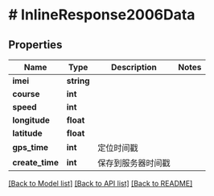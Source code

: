 # # InlineResponse2006Data

## Properties

Name | Type | Description | Notes
------------ | ------------- | ------------- | -------------
**imei** | **string** |  |
**course** | **int** |  |
**speed** | **int** |  |
**longitude** | **float** |  |
**latitude** | **float** |  |
**gps_time** | **int** | 定位时间戳 |
**create_time** | **int** | 保存到服务器时间戳 |

[[Back to Model list]](../../README.md#models) [[Back to API list]](../../README.md#endpoints) [[Back to README]](../../README.md)
